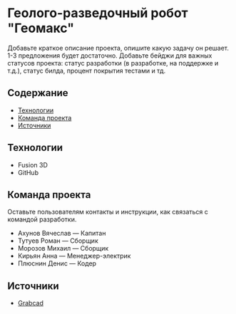 # Геолого-разведочный робот "Геомакс"
Добавьте краткое описание проекта, опишите какую задачу он решает. 1-3 предложения будет достаточно. Добавьте бейджи для важных статусов проекта: статус разработки (в разработке, на поддержке и т.д.), статус билда, процент покрытия тестами и тд.

## Содержание
- [Технологии](#технологии)
- [Команда проекта](#команда-проекта)
- [Источники](#источники)

## Технологии
- Fusion 3D
- GitHub


## Команда проекта
Оставьте пользователям контакты и инструкции, как связаться с командой разработки.

- Ахунов Вячеслав — Капитан
- Тутуев Роман — Сборщик
- Морозов Михаил — Сборщик
- Кирьян Анна — Менеджер-электрик
- Плюснин Денис — Кодер

## Источники
- [Grabcad](https://grabcad.com/library/geodetic-robot-spider-1) 
